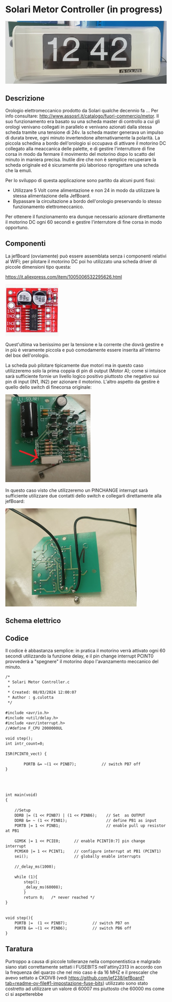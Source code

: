 # Solari Metor Controller (in progress)
![solari_metor](solari_metor.jpg)
## Descrizione

Orologio elettromeccanico prodotto da Solari qualche decennio fa ... Per info consultare: http://www.assosrl.it/catalogo/fuori-commercio/metor.
Il suo funzionamento era basato su una scheda master di controllo a cui gli orologi venivano collegati in parallelo e venivano azionati dalla stessa scheda tramite una tensione di 24v.
la scheda master generava un impulso di durata breve, ogni minuto invertendone alternativamente la polarità. La piccola schedina a bordo dell'orologio si occupava di attivare il motorino DC collegato alla meaccanica delle palette, e di gestire l'interruttore di fine corsa in modo da fermare il movimento del motorino dopo lo scatto del minuto in maniera precisa.
Inutile dire che non è semplice recuperare la scheda originale ed è sicuramente più laborioso riprogettare una scheda che la emuli.

Per lo sviluppo di questa applicazione sono partito da alcuni punti fissi:
- Utilizzare 5 Volt come alimentazione e non 24 in modo da utilizzare la stessa alimentazione della JefBoard.
- Bypassare la circuitazione a bordo dell'orologio preservando lo stesso funzionamento elettromeccanico.

Per ottenere il funzionamento era dunque necessario azionare direttamente il motorino DC ogni 60 secondi e gestire l'interrutore di fine corsa in modo opportuno.

## Componenti

La jefBoard (ovviamente) può essere assemblata senza i componenti relativi al WIFI; per pilotare il motorino DC poi ho utilizzato una scheda driver di piccole dimensioni tipo questa:

https://it.aliexpress.com/item/1005006532295626.html

![l298mini](L298N-Mini.webp)

Quest'ultima va benissimo per la tensione e la corrente che dovrà gestire e in più è veramente piccola e può comodamente essere inserita all'interno del box dell'orologio.

La scheda può pilotare tipicamente due motori  ma in questo caso utilizzeremo solo la prima coppia di pin di output (Motor A); come si intuisce sarà sufficiente fornie un livello logico positivo piuttosto che negativo sui pin di input (IN1, IN2) per azionare il motorino.
L'altro aspetto da gestire è quello dello switch di finecorsa originale:

![switch](switch.jpg)

In questo caso visto che utilizzeremo un PINCHANGE interrupt sarà sufficiente utilizzare due contatti dello switch e collegarli direttamente alla jefBoard:

![switch2](switch_p.jpg)

## Schema elettrico

## Codice

Il codice è abbastanza semplice: in pratica il motorino verrà attivato ogni 60 secondi utilizzando la funzione delay, e il pin change interrupt PCINT0 provvederà a "spegnere" il motorino dopo l'avanzamento meccanico del minuto.

```
/*
 * Solari Metor Controller.c
 *
 * Created: 08/03/2024 12:00:07
 * Author : g.culotta
 */ 

#include <avr/io.h>
#include <util/delay.h>
#include <avr/interrupt.h>
//#define F_CPU 2000000UL

void step();
int intr_count=0;

ISR(PCINT0_vect) {	
		
		PORTB &= ~(1 << PINB7);           // switch PB7 off
}




int main(void)
{
	
	//Setup
	DDRB |= (1 << PINB7) | (1 << PINB6);	// Set  as OUTPUT	
	DDRB &= ~ (1 << PINB1);					// define PB1 as input
	PORTB |= 1 << PINB1;					// enable pull up resistor at PB1
		
	GIMSK |= 1 << PCIE0;      // enable PCINT[0:7] pin change interrupt
	PCMSK0 |= 1 << PCINT1;    // configure interrupt at PB1 (PCINT1)
	sei();                    // globally enable interrupts
	
    //_delay_ms(1000);
    
	while (1){
		step();			
		_delay_ms(60008);
		}		
		return 0;   /* never reached */
}


void step(){
	PORTB |=  (1 << PINB7);           // switch PB7 on
	PORTB &= ~(1 << PINB6);           // switch PB6 off	
}
```

## Taratura

Purtroppo a causa di piccole tolleranze nella componentistica e malgrado siano stati correttamente settati i FUSEBITS nell'attiny2313 in accordo con la frequenza del quarzo che nel mio caso è da 16 MHZ e il prescaler che avevo settato a CKDIV8 (vedi https://github.com/jef238/jefBoard?tab=readme-ov-file#1-impostazione-fuse-bits) utilizzato sono stato costretto ad utilizzare un valore di 60007 ms piuttosto che 60000 ms come ci si aspetterebbe